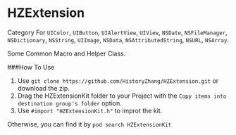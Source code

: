 HZExtension
===========

Category For `UIColor`, `UIButton`, `UIAlertView`, `UIView`, `NSDate`, `NSFileManager`, `NSDictionary`, `NSString`, `UIImage`, `NSData`, `NSAttributedString`, `NSURL`, `NSArray`.

Some Common Macro and Helper Class.

###How To Use
1. Use `git clone https://github.com/HistoryZhang/HZExtension.git` or download the zip.
2. Drag the HZExtensionKit folder to your Project with the `Copy items into destination group's folder` option.
3. Use `#import "HZExtensionKit.h"` to improt the kit.

Otherwise, you can find it by `pod search HZExtensionKit`

